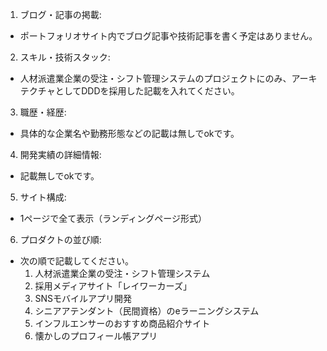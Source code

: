 1.  ブログ・記事の掲載:
- ポートフォリオサイト内でブログ記事や技術記事を書く予定はありません。

2. スキル・技術スタック:
- 人材派遣業企業の受注・シフト管理システムのプロジェクトにのみ、アーキテクチャとしてDDDを採用した記載を入れてください。

3. 職歴・経歴:
- 具体的な企業名や勤務形態などの記載は無しでokです。

4. 開発実績の詳細情報:
- 記載無しでokです。

5. サイト構成:
- 1ページで全て表示（ランディングページ形式）

6. プロダクトの並び順: 
- 次の順で記載してください。
    1. 人材派遣業企業の受注・シフト管理システム
    2. 採用メディアサイト「レイワーカーズ」
    3. SNSモバイルアプリ開発
    4. シニアアテンダント（民間資格）のeラーニングシステム
    5. インフルエンサーのおすすめ商品紹介サイト
    6. 懐かしのプロフィール帳アプリ